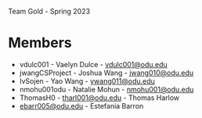 Team Gold - Spring 2023

# Members

  - vdulc001 - Vaelyn Dulce - vdulc001@odu.edu
  - jwangCSProject - Joshua Wang - jwang010@odu.edu
  - lvSojen - Yao Wang - ywang011@odu.edu
  - nmohu001odu - Natalie Mohun - nmohu001@odu.edu
  - ThomasH0 - tharl001@odu.edu - Thomas Harlow
  - ebarr005@odu.edu - Estefania Barron
